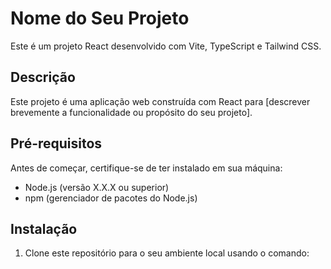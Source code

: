 # Nome do Seu Projeto

Este é um projeto React desenvolvido com Vite, TypeScript e Tailwind CSS.

## Descrição

Este projeto é uma aplicação web construída com React para [descrever brevemente a funcionalidade ou propósito do seu projeto].

## Pré-requisitos

Antes de começar, certifique-se de ter instalado em sua máquina:

- Node.js (versão X.X.X ou superior)
- npm (gerenciador de pacotes do Node.js)

## Instalação

1. Clone este repositório para o seu ambiente local usando o comando:
